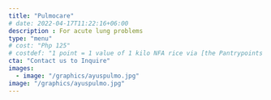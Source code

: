 ```yaml
---
title: "Pulmocare"
# date: 2022-04-17T11:22:16+06:00
description : For acute lung problems
type: "menu"
# cost: "Php 125"
# costdef: "1 point = 1 value of 1 kilo NFA rice via [the Pantrypoints system](https://pantrypoints.com)"
cta: "Contact us to Inquire"
images:
  - image: "/graphics/ayuspulmo.jpg"
image: "/graphics/ayuspulmo.jpg"
---
```

